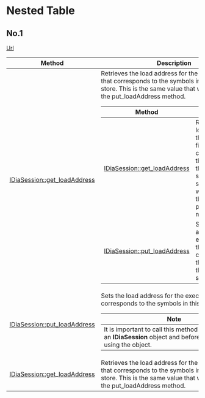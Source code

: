 # Nested Table

## No.1

[Url](https://int.msdn.microsoft.com/library/4sy4ebfw.aspx)

<table>
<thead>
<tr>
<th width="100px">Method
</th>
<th>Description
</th>
</tr>
</thead>
<tbody>
<tr>
<td><a href="https://int.msdn.microsoft.com/en-us/library/fb7sb5f9.aspx">IDiaSession::get_loadAddress</a>
</td>
<td>Retrieves the load address for the executable file that corresponds to the symbols in this symbol store. This is the same value that was passed to the put_loadAddress method.
<table>
<thead>
<tr>
<th width="100px">Method
</th>
<th>Description
</th>
</tr>
</thead>
<tbody>
<tr>
<td ><a href="https://int.msdn.microsoft.com/en-us/library/fb7sb5f9.aspx">IDiaSession::get_loadAddress</a>
</td>
<td>Retrieves the load address for the executable file that corresponds to the symbols in this symbol store. This is the same value that was passed to the put_loadAddress method.
</td>
</tr>
<tr>
<td><a href="https://int.msdn.microsoft.com/en-us/library/339f55ts.aspx">IDiaSession::put_loadAddress</a>
</td>
<td>Sets the load address for the executable file that corresponds to the symbols in this symbol store.
</td>
</tr>
</tbody>
</table>
</td>
</tr>
<tr>
<td><a href="https://int.msdn.microsoft.com/en-us/library/339f55ts.aspx">IDiaSession::put_loadAddress</a>
</td>
<td>Sets the load address for the executable file that corresponds to the symbols in this symbol store.
<table>
<thead>
<tr><th>Note</th>
</tr>
</thead>
<tbody>
<tr><td>It is important to call this method when you get an <strong>IDiaSession</strong> object and before you start using the object.</td>
</tr>
</tbody>
</table>
</td>
</tr>
<tr>
<td><a href="https://int.msdn.microsoft.com/en-us/library/fb7sb5f9.aspx">IDiaSession::get_loadAddress</a>
</td>
<td>Retrieves the load address for the executable file that corresponds to the symbols in this symbol store. This is the same value that was passed to the put_loadAddress method.
</td>
</tr>
</tbody>
</table>
